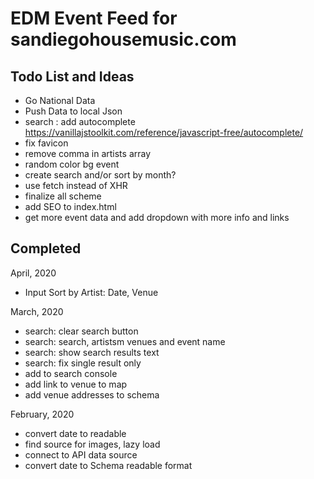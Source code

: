 # EDM Event Feed for sandiegohousemusic.com

## Todo List and Ideas

- Go National Data
- Push Data to local Json
- search : add autocomplete https://vanillajstoolkit.com/reference/javascript-free/autocomplete/ 
- fix favicon
- remove comma in artists array
- random color bg event
- create search and/or sort by month?
- use fetch instead of XHR
- finalize all scheme
- add SEO to index.html
- get more event data and add dropdown with more info and links

## Completed

April, 2020

- Input Sort by Artist: Date, Venue

March, 2020

- search: clear search button 
- search: search, artistsm venues and event name
- search: show search results text 
- search: fix single result only
- add to search console
- add link to venue to map 
- add venue addresses to schema

February, 2020

- convert date to readable 
- find source for images, lazy load 	
- connect to API data source
- convert date to Schema readable format
